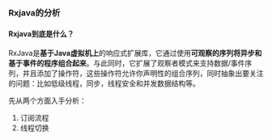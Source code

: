 ### Rxjava的分析
#### Rxjava到底是什么？
RxJava是**基于Java虚拟机上**的响应式扩展库，它通过使用**可观察的序列将异步和基于事件的程序组合起来**。与此同时，它扩展了观察者模式来支持数据/事件序列，并且添加了操作符，这些操作符允许你声明性的组合序列，同时抽象出要关注的问题：比如低级线程，同步，线程安全和并发数据结构等。

先从两个方面入手分析：
1. 订阅流程
2. 线程切换


#### 